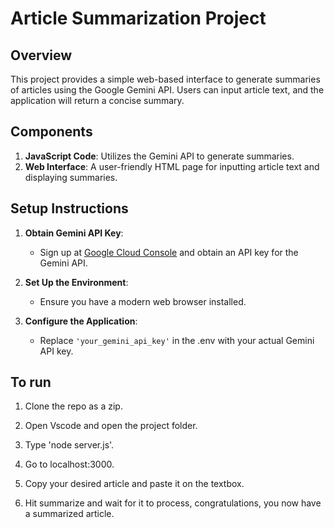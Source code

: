 # Article Summarization Project

## Overview

This project provides a simple web-based interface to generate summaries of articles using the Google Gemini API. Users can input article text, and the application will return a concise summary.

## Components

1. **JavaScript Code**: Utilizes the Gemini API to generate summaries.
2. **Web Interface**: A user-friendly HTML page for inputting article text and displaying summaries.

## Setup Instructions

1. **Obtain Gemini API Key**:
   - Sign up at [Google Cloud Console](https://console.cloud.google.com/) and obtain an API key for the Gemini API.

2. **Set Up the Environment**:
   - Ensure you have a modern web browser installed.

3. **Configure the Application**:
   - Replace `'your_gemini_api_key'` in the .env with your actual Gemini API key.

## To run

1. Clone the repo as a zip.

2. Open Vscode and open the project folder.

3. Type 'node server.js'.

4. Go to localhost:3000.

5. Copy your desired article and paste it on the textbox.

6. Hit summarize and wait for it to process, congratulations, you now have a summarized article.